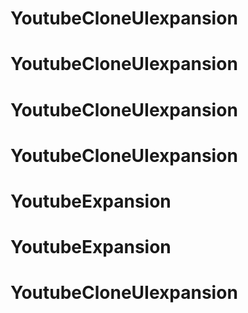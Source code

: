 # YoutubeCloneUIexpansion
# YoutubeCloneUIexpansion
# YoutubeCloneUIexpansion
# YoutubeCloneUIexpansion
# YoutubeExpansion
# YoutubeExpansion
# YoutubeCloneUIexpansion
